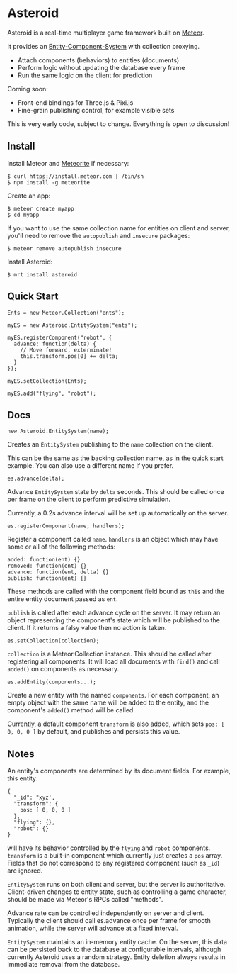 Asteroid
========

Asteroid is a real-time multiplayer game framework built on [Meteor](http://www.meteor.com/).

It provides an [Entity-Component-System](http://en.wikipedia.org/wiki/Entity_component_system)
with collection proxying.

* Attach components (behaviors) to entities (documents)
* Perform logic without updating the database every frame
* Run the same logic on the client for prediction

Coming soon:

* Front-end bindings for Three.js & Pixi.js
* Fine-grain publishing control, for example visible sets

This is very early code, subject to change.
Everything is open to discussion!

Install
-------

Install Meteor and [Meteorite](https://github.com/oortcloud/meteorite/) if necessary:

    $ curl https://install.meteor.com | /bin/sh
    $ npm install -g meteorite

Create an app:

    $ meteor create myapp
    $ cd myapp

If you want to use the same collection name for entities on client and server,
you'll need to remove the `autopublish` and `insecure` packages:

    $ meteor remove autopublish insecure

Install Asteroid:

    $ mrt install asteroid


Quick Start
-----------

    Ents = new Meteor.Collection("ents");

    myES = new Asteroid.EntitySystem("ents");

    myES.registerComponent("robot", {
      advance: function(delta) {
        // Move forward, exterminate!
        this.transform.pos[0] += delta;
      }
    });

    myES.setCollection(Ents);

    myES.add("flying", "robot");

Docs
----

    new Asteroid.EntitySystem(name);

Creates an `EntitySystem` publishing to the `name` collection on the client.

This can be the same as the backing collection name, as in the quick start example.
You can also use a different name if you prefer.

    es.advance(delta);

Advance `EntitySystem` state by `delta` seconds.
This should be called once per frame on the client to perform predictive simulation.

Currently, a 0.2s advance interval will be set up automatically on the server.

    es.registerComponent(name, handlers);

Register a component called `name`. `handlers` is an object which may have
some or all of the following methods:

    added: function(ent) {}
    removed: function(ent) {}
    advance: function(ent, delta) {}
    publish: function(ent) {}

These methods are called with the component field bound as `this`
and the entire entity document passed as `ent`.

`publish` is called after each advance cycle on the server.
It may return an object representing the component's state which will be
published to the client.
If it returns a falsy value then no action is taken.

    es.setCollection(collection);

`collection` is a Meteor.Collection instance.
This should be called after registering all components.
It will load all documents with `find()` and call `added()` on components as necessary.

    es.addEntity(components...);

Create a new entity with the named `components`.
For each component, an empty object with the same name will be added to the entity,
and the component's `added()` method will be called.

Currently, a default component `transform` is also added, which sets `pos: [ 0, 0, 0 ]`
by default, and publishes and persists this value.

Notes
-----

An entity's components are determined by its document fields.
For example, this entity:

    {
      "_id": "xyz',
      "transform": {
        pos: [ 0, 0, 0 ]
      },
      "flying": {},
      "robot": {}
    }

will have its behavior controlled by the `flying` and `robot` components.
`transform` is a built-in component which currently just creates a `pos` array.
Fields that do not correspond to any registered component (such as `_id`) are ignored.

`EntitySystem` runs on both client and server, but the server is authoritative.
Client-driven changes to entity state, such as controlling a game character,
should be made via Meteor's RPCs called "methods".

Advance rate can be controlled independently on server and client.
Typically the client should call es.advance once per frame for smooth animation,
while the server will advance at a fixed interval.

`EntitySystem` maintains an in-memory entity cache.
On the server, this data can be persisted back to the database at configurable intervals,
although currently Asteroid uses a random strategy.
Entity deletion always results in immediate removal from the database.
